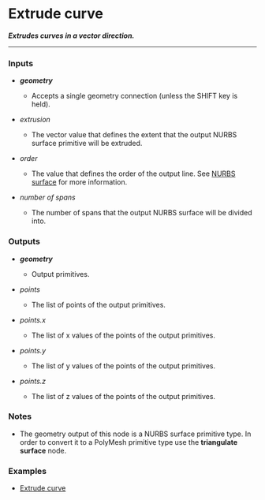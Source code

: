# Extrude curve

**_Extrudes curves in a vector direction._**

---


### Inputs

* **_geometry_**

  * Accepts a single geometry connection (unless the SHIFT key is held).

* _extrusion_

  * The vector value that defines the extent that the output NURBS surface primitive will be extruded.

* _order_

  * The value that defines the order of the output line. See [NURBS surface](/concepts/GeneralConcepts/nurbsSurface.md) for more information.

* _number of spans_

  * The number of spans that the output NURBS surface will be divided into.


### Outputs

* **_geometry_**

  * Output primitives.

* _points_

  * The list of points of the output primitives.

* _points.x_

  * The list of x values of the points of the output primitives.

* _points.y_

  * The list of y values of the points of the output primitives.

* _points.z_

  * The list of z values of the points of the output primitives.


### Notes



* The geometry output of this node is a NURBS surface primitive type. In order to convert it to a PolyMesh primitive type use the **triangulate surface** node.


### Examples



* <a href="https://creator.trimble.com/graph?assetURI=whp:fb5b6019-be5a-4bc8-b2a4-624287e4a444&version=latest" target="_blank">Extrude curve</a>

